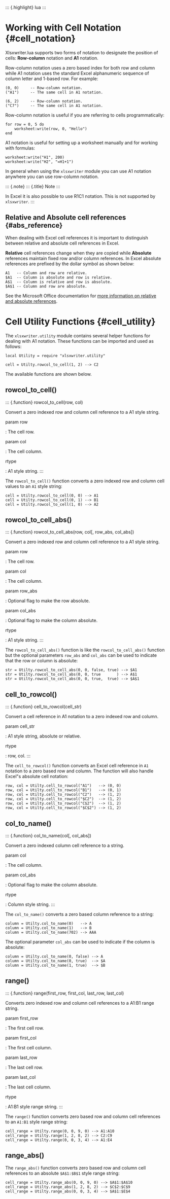 ::: {.highlight}
lua
:::

Working with Cell Notation {#cell_notation}
==========================

Xlsxwriter.lua supports two forms of notation to designate the position
of cells: **Row-column** notation and **A1** notation.

Row-column notation uses a zero based index for both row and column
while A1 notation uses the standard Excel alphanumeric sequence of
column letter and 1-based row. For example:

    (0, 0)     -- Row-column notation.
    ("A1")     -- The same cell in A1 notation.

    (6, 2)     -- Row-column notation.
    ("C7")     -- The same cell in A1 notation.

Row-column notation is useful if you are referring to cells
programmatically:

    for row = 0, 5 do
        worksheet:write(row, 0, "Hello")
    end

A1 notation is useful for setting up a worksheet manually and for
working with formulas:

    worksheet:write("H1", 200)
    worksheet:write("H2", "=H1+1")

In general when using the `xlsxwriter` module you can use A1 notation
anywhere you can use row-column notation.

::: {.note}
::: {.title}
Note
:::

In Excel it is also possible to use R1C1 notation. This is not supported
by `xlsxwriter`.
:::

Relative and Absolute cell references {#abs_reference}
-------------------------------------

When dealing with Excel cell references it is important to distinguish
between relative and absolute cell references in Excel.

**Relative** cell references change when they are copied while
**Absolute** references maintain fixed row and/or column references. In
Excel absolute references are prefixed by the dollar symbol as shown
below:

    A1   -- Column and row are relative.
    $A1  -- Column is absolute and row is relative.
    A$1  -- Column is relative and row is absolute.
    $A$1 -- Column and row are absolute.

See the Microsoft Office documentation for [more information on relative
and absolute
references](http://office.microsoft.com/en-001/excel-help/switch-between-relative-absolute-and-mixed-references-HP010342940.aspx).

Cell Utility Functions {#cell_utility}
======================

The `xlsxwriter.utility` module contains several helper functions for
dealing with A1 notation. These functions can be imported and used as
follows:

    local Utility = require "xlsxwriter.utility"

    cell = Utilty.rowcol_to_cell(1, 2) --> C2

The available functions are shown below.

rowcol\_to\_cell()
------------------

::: {.function}
rowcol\_to\_cell(row, col)

Convert a zero indexed row and column cell reference to a A1 style
string.

param row

:   The cell row.

param col

:   The cell column.

rtype

:   A1 style string.
:::

The `rowcol_to_cell()` function converts a zero indexed row and column
cell values to an `A1` style string:

    cell = Utilty.rowcol_to_cell(0, 0) --> A1
    cell = Utilty.rowcol_to_cell(0, 1) --> B1
    cell = Utilty.rowcol_to_cell(1, 0) --> A2

rowcol\_to\_cell\_abs()
-----------------------

::: {.function}
rowcol\_to\_cell\_abs(row, col\[, row\_abs, col\_abs\])

Convert a zero indexed row and column cell reference to a A1 style
string.

param row

:   The cell row.

param col

:   The cell column.

param row\_abs

:   Optional flag to make the row absolute.

param col\_abs

:   Optional flag to make the column absolute.

rtype

:   A1 style string.
:::

The `rowcol_to_cell_abs()` function is like the `rowcol_to_cell_abs()`
function but the optional parameters `row_abs` and `col_abs` can be used
to indicate that the row or column is absolute:

    str = Utilty.rowcol_to_cell_abs(0, 0, false, true) --> $A1
    str = Utilty.rowcol_to_cell_abs(0, 0, true       ) --> A$1
    str = Utilty.rowcol_to_cell_abs(0, 0, true,  true) --> $A$1

cell\_to\_rowcol()
------------------

::: {.function}
cell\_to\_rowcol(cell\_str)

Convert a cell reference in A1 notation to a zero indexed row and
column.

param cell\_str

:   A1 style string, absolute or relative.

rtype

:   row, col.
:::

The `cell_to_rowcol()` function converts an Excel cell reference in `A1`
notation to a zero based row and column. The function will also handle
Excel\"s absolute cell notation:

    row, col = Utilty.cell_to_rowcol("A1")   --> (0, 0)
    row, col = Utilty.cell_to_rowcol("B1")   --> (0, 1)
    row, col = Utilty.cell_to_rowcol("C2")   --> (1, 2)
    row, col = Utilty.cell_to_rowcol("$C2")  --> (1, 2)
    row, col = Utilty.cell_to_rowcol("C$2")  --> (1, 2)
    row, col = Utilty.cell_to_rowcol("$C$2") --> (1, 2)

col\_to\_name()
---------------

::: {.function}
col\_to\_name(col\[, col\_abs\])

Convert a zero indexed column cell reference to a string.

param col

:   The cell column.

param col\_abs

:   Optional flag to make the column absolute.

rtype

:   Column style string.
:::

The `col_to_name()` converts a zero based column reference to a string:

    column = Utilty.col_to_name(0)   --> A
    column = Utilty.col_to_name(1)   --> B
    column = Utilty.col_to_name(702) --> AAA

The optional parameter `col_abs` can be used to indicate if the column
is absolute:

    column = Utilty.col_to_name(0, false) --> A
    column = Utilty.col_to_name(0, true)  --> $A
    column = Utilty.col_to_name(1, true)  --> $B

range()
-------

::: {.function}
range(first\_row, first\_col, last\_row, last\_col)

Converts zero indexed row and column cell references to a A1:B1 range
string.

param first\_row

:   The first cell row.

param first\_col

:   The first cell column.

param last\_row

:   The last cell row.

param last\_col

:   The last cell column.

rtype

:   A1:B1 style range string.
:::

The `range()` function converts zero based row and column cell
references to an `A1:B1` style range string:

    cell_range = Utilty.range(0, 0, 9, 0) --> A1:A10
    cell_range = Utilty.range(1, 2, 8, 2) --> C2:C9
    cell_range = Utilty.range(0, 0, 3, 4) --> A1:E4

range\_abs()
------------

The `range_abs()` function converts zero based row and column cell
references to an absolute `$A$1:$B$1` style range string:

    cell_range = Utilty.range_abs(0, 0, 9, 0) --> $A$1:$A$10
    cell_range = Utilty.range_abs(1, 2, 8, 2) --> $C$2:$C$9
    cell_range = Utilty.range_abs(0, 0, 3, 4) --> $A$1:$E$4
